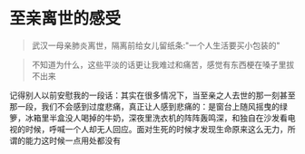 # 至亲离世的感受

> 武汉一母亲肺炎离世，隔离前给女儿留纸条:"一个人生活要买小包装的"

> 不知道为什么，这些平淡的话更让我难过和痛苦，感觉有东西梗在嗓子里拔不出来

记得别人以前安慰我的一段话：其实在很多情况下，当至亲之人去世的那一刻甚至那一段，我们不会感到过度悲痛，真正让人感到悲痛的：是窗台上随风摇曳的绿箩，冰箱里半盒没人喝掉的牛奶，深夜里洗衣机的阵阵轰鸣深，和独自在沙发看电视的时候，呼喊一个人却无人回应。面对生死的时候才发现生命原来这么无力，所谓的能力这时候一点用处都没有
